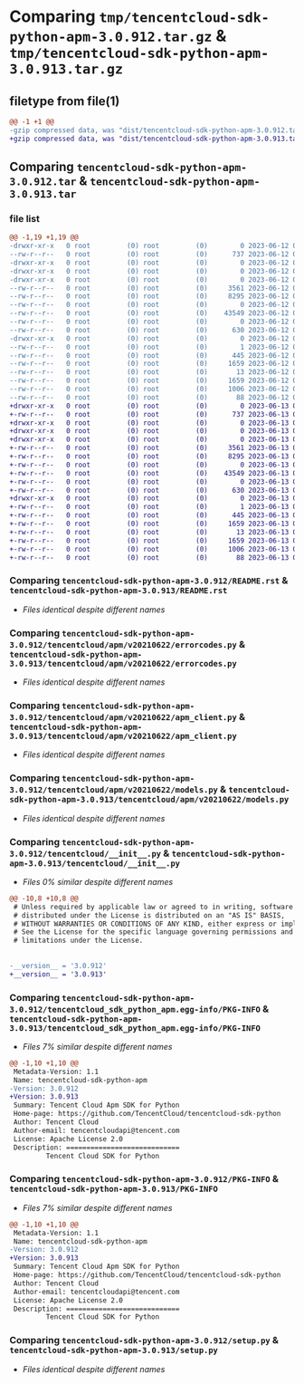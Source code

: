 # Comparing `tmp/tencentcloud-sdk-python-apm-3.0.912.tar.gz` & `tmp/tencentcloud-sdk-python-apm-3.0.913.tar.gz`

## filetype from file(1)

```diff
@@ -1 +1 @@
-gzip compressed data, was "dist/tencentcloud-sdk-python-apm-3.0.912.tar", last modified: Mon Jun 12 02:56:17 2023, max compression
+gzip compressed data, was "dist/tencentcloud-sdk-python-apm-3.0.913.tar", last modified: Tue Jun 13 02:03:40 2023, max compression
```

## Comparing `tencentcloud-sdk-python-apm-3.0.912.tar` & `tencentcloud-sdk-python-apm-3.0.913.tar`

### file list

```diff
@@ -1,19 +1,19 @@
-drwxr-xr-x   0 root         (0) root         (0)        0 2023-06-12 02:56:17.000000 tencentcloud-sdk-python-apm-3.0.912/
--rw-r--r--   0 root         (0) root         (0)      737 2023-06-12 02:56:17.000000 tencentcloud-sdk-python-apm-3.0.912/README.rst
-drwxr-xr-x   0 root         (0) root         (0)        0 2023-06-12 02:56:17.000000 tencentcloud-sdk-python-apm-3.0.912/tencentcloud/
-drwxr-xr-x   0 root         (0) root         (0)        0 2023-06-12 02:56:17.000000 tencentcloud-sdk-python-apm-3.0.912/tencentcloud/apm/
-drwxr-xr-x   0 root         (0) root         (0)        0 2023-06-12 02:56:17.000000 tencentcloud-sdk-python-apm-3.0.912/tencentcloud/apm/v20210622/
--rw-r--r--   0 root         (0) root         (0)     3561 2023-06-12 02:56:17.000000 tencentcloud-sdk-python-apm-3.0.912/tencentcloud/apm/v20210622/errorcodes.py
--rw-r--r--   0 root         (0) root         (0)     8295 2023-06-12 02:56:17.000000 tencentcloud-sdk-python-apm-3.0.912/tencentcloud/apm/v20210622/apm_client.py
--rw-r--r--   0 root         (0) root         (0)        0 2023-06-12 02:56:17.000000 tencentcloud-sdk-python-apm-3.0.912/tencentcloud/apm/v20210622/__init__.py
--rw-r--r--   0 root         (0) root         (0)    43549 2023-06-12 02:56:17.000000 tencentcloud-sdk-python-apm-3.0.912/tencentcloud/apm/v20210622/models.py
--rw-r--r--   0 root         (0) root         (0)        0 2023-06-12 02:56:17.000000 tencentcloud-sdk-python-apm-3.0.912/tencentcloud/apm/__init__.py
--rw-r--r--   0 root         (0) root         (0)      630 2023-06-12 02:56:17.000000 tencentcloud-sdk-python-apm-3.0.912/tencentcloud/__init__.py
-drwxr-xr-x   0 root         (0) root         (0)        0 2023-06-12 02:56:17.000000 tencentcloud-sdk-python-apm-3.0.912/tencentcloud_sdk_python_apm.egg-info/
--rw-r--r--   0 root         (0) root         (0)        1 2023-06-12 02:56:17.000000 tencentcloud-sdk-python-apm-3.0.912/tencentcloud_sdk_python_apm.egg-info/dependency_links.txt
--rw-r--r--   0 root         (0) root         (0)      445 2023-06-12 02:56:17.000000 tencentcloud-sdk-python-apm-3.0.912/tencentcloud_sdk_python_apm.egg-info/SOURCES.txt
--rw-r--r--   0 root         (0) root         (0)     1659 2023-06-12 02:56:17.000000 tencentcloud-sdk-python-apm-3.0.912/tencentcloud_sdk_python_apm.egg-info/PKG-INFO
--rw-r--r--   0 root         (0) root         (0)       13 2023-06-12 02:56:17.000000 tencentcloud-sdk-python-apm-3.0.912/tencentcloud_sdk_python_apm.egg-info/top_level.txt
--rw-r--r--   0 root         (0) root         (0)     1659 2023-06-12 02:56:17.000000 tencentcloud-sdk-python-apm-3.0.912/PKG-INFO
--rw-r--r--   0 root         (0) root         (0)     1006 2023-06-12 02:56:17.000000 tencentcloud-sdk-python-apm-3.0.912/setup.py
--rw-r--r--   0 root         (0) root         (0)       88 2023-06-12 02:56:17.000000 tencentcloud-sdk-python-apm-3.0.912/setup.cfg
+drwxr-xr-x   0 root         (0) root         (0)        0 2023-06-13 02:03:40.000000 tencentcloud-sdk-python-apm-3.0.913/
+-rw-r--r--   0 root         (0) root         (0)      737 2023-06-13 02:03:40.000000 tencentcloud-sdk-python-apm-3.0.913/README.rst
+drwxr-xr-x   0 root         (0) root         (0)        0 2023-06-13 02:03:40.000000 tencentcloud-sdk-python-apm-3.0.913/tencentcloud/
+drwxr-xr-x   0 root         (0) root         (0)        0 2023-06-13 02:03:40.000000 tencentcloud-sdk-python-apm-3.0.913/tencentcloud/apm/
+drwxr-xr-x   0 root         (0) root         (0)        0 2023-06-13 02:03:40.000000 tencentcloud-sdk-python-apm-3.0.913/tencentcloud/apm/v20210622/
+-rw-r--r--   0 root         (0) root         (0)     3561 2023-06-13 02:03:40.000000 tencentcloud-sdk-python-apm-3.0.913/tencentcloud/apm/v20210622/errorcodes.py
+-rw-r--r--   0 root         (0) root         (0)     8295 2023-06-13 02:03:40.000000 tencentcloud-sdk-python-apm-3.0.913/tencentcloud/apm/v20210622/apm_client.py
+-rw-r--r--   0 root         (0) root         (0)        0 2023-06-13 02:03:40.000000 tencentcloud-sdk-python-apm-3.0.913/tencentcloud/apm/v20210622/__init__.py
+-rw-r--r--   0 root         (0) root         (0)    43549 2023-06-13 02:03:40.000000 tencentcloud-sdk-python-apm-3.0.913/tencentcloud/apm/v20210622/models.py
+-rw-r--r--   0 root         (0) root         (0)        0 2023-06-13 02:03:40.000000 tencentcloud-sdk-python-apm-3.0.913/tencentcloud/apm/__init__.py
+-rw-r--r--   0 root         (0) root         (0)      630 2023-06-13 02:03:40.000000 tencentcloud-sdk-python-apm-3.0.913/tencentcloud/__init__.py
+drwxr-xr-x   0 root         (0) root         (0)        0 2023-06-13 02:03:40.000000 tencentcloud-sdk-python-apm-3.0.913/tencentcloud_sdk_python_apm.egg-info/
+-rw-r--r--   0 root         (0) root         (0)        1 2023-06-13 02:03:40.000000 tencentcloud-sdk-python-apm-3.0.913/tencentcloud_sdk_python_apm.egg-info/dependency_links.txt
+-rw-r--r--   0 root         (0) root         (0)      445 2023-06-13 02:03:40.000000 tencentcloud-sdk-python-apm-3.0.913/tencentcloud_sdk_python_apm.egg-info/SOURCES.txt
+-rw-r--r--   0 root         (0) root         (0)     1659 2023-06-13 02:03:40.000000 tencentcloud-sdk-python-apm-3.0.913/tencentcloud_sdk_python_apm.egg-info/PKG-INFO
+-rw-r--r--   0 root         (0) root         (0)       13 2023-06-13 02:03:40.000000 tencentcloud-sdk-python-apm-3.0.913/tencentcloud_sdk_python_apm.egg-info/top_level.txt
+-rw-r--r--   0 root         (0) root         (0)     1659 2023-06-13 02:03:40.000000 tencentcloud-sdk-python-apm-3.0.913/PKG-INFO
+-rw-r--r--   0 root         (0) root         (0)     1006 2023-06-13 02:03:40.000000 tencentcloud-sdk-python-apm-3.0.913/setup.py
+-rw-r--r--   0 root         (0) root         (0)       88 2023-06-13 02:03:40.000000 tencentcloud-sdk-python-apm-3.0.913/setup.cfg
```

### Comparing `tencentcloud-sdk-python-apm-3.0.912/README.rst` & `tencentcloud-sdk-python-apm-3.0.913/README.rst`

 * *Files identical despite different names*

### Comparing `tencentcloud-sdk-python-apm-3.0.912/tencentcloud/apm/v20210622/errorcodes.py` & `tencentcloud-sdk-python-apm-3.0.913/tencentcloud/apm/v20210622/errorcodes.py`

 * *Files identical despite different names*

### Comparing `tencentcloud-sdk-python-apm-3.0.912/tencentcloud/apm/v20210622/apm_client.py` & `tencentcloud-sdk-python-apm-3.0.913/tencentcloud/apm/v20210622/apm_client.py`

 * *Files identical despite different names*

### Comparing `tencentcloud-sdk-python-apm-3.0.912/tencentcloud/apm/v20210622/models.py` & `tencentcloud-sdk-python-apm-3.0.913/tencentcloud/apm/v20210622/models.py`

 * *Files identical despite different names*

### Comparing `tencentcloud-sdk-python-apm-3.0.912/tencentcloud/__init__.py` & `tencentcloud-sdk-python-apm-3.0.913/tencentcloud/__init__.py`

 * *Files 0% similar despite different names*

```diff
@@ -10,8 +10,8 @@
 # Unless required by applicable law or agreed to in writing, software
 # distributed under the License is distributed on an "AS IS" BASIS,
 # WITHOUT WARRANTIES OR CONDITIONS OF ANY KIND, either express or implied.
 # See the License for the specific language governing permissions and
 # limitations under the License.
 
 
-__version__ = '3.0.912'
+__version__ = '3.0.913'
```

### Comparing `tencentcloud-sdk-python-apm-3.0.912/tencentcloud_sdk_python_apm.egg-info/PKG-INFO` & `tencentcloud-sdk-python-apm-3.0.913/tencentcloud_sdk_python_apm.egg-info/PKG-INFO`

 * *Files 7% similar despite different names*

```diff
@@ -1,10 +1,10 @@
 Metadata-Version: 1.1
 Name: tencentcloud-sdk-python-apm
-Version: 3.0.912
+Version: 3.0.913
 Summary: Tencent Cloud Apm SDK for Python
 Home-page: https://github.com/TencentCloud/tencentcloud-sdk-python
 Author: Tencent Cloud
 Author-email: tencentcloudapi@tencent.com
 License: Apache License 2.0
 Description: ============================
         Tencent Cloud SDK for Python
```

### Comparing `tencentcloud-sdk-python-apm-3.0.912/PKG-INFO` & `tencentcloud-sdk-python-apm-3.0.913/PKG-INFO`

 * *Files 7% similar despite different names*

```diff
@@ -1,10 +1,10 @@
 Metadata-Version: 1.1
 Name: tencentcloud-sdk-python-apm
-Version: 3.0.912
+Version: 3.0.913
 Summary: Tencent Cloud Apm SDK for Python
 Home-page: https://github.com/TencentCloud/tencentcloud-sdk-python
 Author: Tencent Cloud
 Author-email: tencentcloudapi@tencent.com
 License: Apache License 2.0
 Description: ============================
         Tencent Cloud SDK for Python
```

### Comparing `tencentcloud-sdk-python-apm-3.0.912/setup.py` & `tencentcloud-sdk-python-apm-3.0.913/setup.py`

 * *Files identical despite different names*

